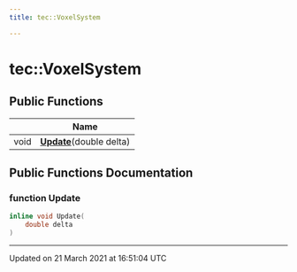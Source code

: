 ```yaml
---
title: tec::VoxelSystem

---
```


# tec::VoxelSystem



## Public Functions

|                | Name           |
| -------------- | -------------- |
| void | **[Update](/engine/Classes/classtec_1_1_voxel_system/#function-update)**(double delta) |

## Public Functions Documentation

### function Update

```cpp
inline void Update(
    double delta
)
```


-------------------------------

Updated on 21 March 2021 at 16:51:04 UTC